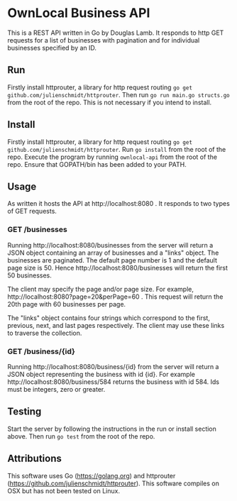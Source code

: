 # OwnLocal Business API

This is a REST API written in Go by Douglas Lamb. It responds to http GET requests for a list of businesses with pagination and for individual businesses specified by an ID.

## Run

Firstly install httprouter, a library for http request routing `go get github.com/julienschmidt/httprouter`. Then run `go run main.go structs.go` from the root of the repo. This is not necessary if you intend to install.

## Install

Firstly install httprouter, a library for http request routing `go get github.com/julienschmidt/httprouter`. Run `go install` from the root of the repo. Execute the program by running `ownlocal-api` from the root of the repo. Ensure that GOPATH/bin has been added to your PATH.

## Usage

As written it hosts the API at http://localhost:8080 . It responds to two types of GET requests.

### GET /businesses

Running http://localhost:8080/businesses from the server will return a JSON object containing an array of businesses and a "links" object. The businesses are paginated. The default page number is 1 and the default page size is 50. Hence http://localhost:8080/businesses will return the first 50 businesses.

The client may specify the page and/or page size. For example, http://localhost:8080?page=20&perPage=60 . This request will return the 20th page with 60 businesses per page.

The "links" object contains four strings which correspond to the first, previous, next, and last pages respectively. The client may use these links to traverse the collection.

### GET /business/{id}

Running http://localhost:8080/business/{id} from the server will return a JSON object representing the business with id {id}. For example http://localhost:8080/business/584 returns the business with id 584. Ids must be integers, zero or greater.

## Testing

Start the server by following the instructions in the run or install section above. Then run `go test` from the root of the repo.

## Attributions

This software uses Go (https://golang.org) and httprouter (https://github.com/julienschmidt/httprouter). This software compiles on OSX but has not been tested on Linux.
